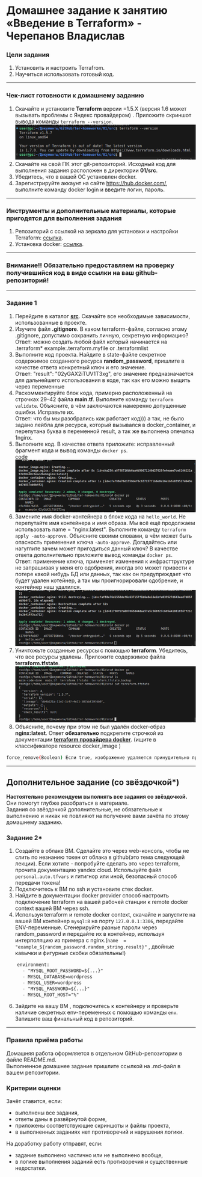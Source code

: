 # Домашнее задание к занятию «Введение в Terraform» - Черепанов Владислав

### Цели задания

1. Установить и настроить Terrafrom.
2. Научиться использовать готовый код.

------

### Чек-лист готовности к домашнему заданию

1. Скачайте и установите **Terraform** версии =1.5.Х (версия 1.6 может вызывать проблемы с Яндекс провайдером) . Приложите скриншот вывода команды ```terraform --version```.  
![Скриншот-1](https://github.com/plusvaldis/ter-homeworks/blob/main/01/images/1.png)
2. Скачайте на свой ПК этот git-репозиторий. Исходный код для выполнения задания расположен в директории **01/src**.
3. Убедитесь, что в вашей ОС установлен docker.
4. Зарегистрируйте аккаунт на сайте https://hub.docker.com/, выполните команду docker login и введите логин, пароль.

------

### Инструменты и дополнительные материалы, которые пригодятся для выполнения задания

1. Репозиторий с ссылкой на зеркало для установки и настройки Terraform: [ссылка](https://github.com/netology-code/devops-materials).
2. Установка docker: [ссылка](https://docs.docker.com/engine/install/ubuntu/). 
------
### Внимание!! Обязательно предоставляем на проверку получившийся код в виде ссылки на ваш github-репозиторий!
------

### Задание 1

1. Перейдите в каталог [**src**](https://github.com/netology-code/ter-homeworks/blob/main/01/src). Скачайте все необходимые зависимости, использованные в проекте. 
2. Изучите файл **.gitignore**. В каком terraform-файле, согласно этому .gitignore, допустимо сохранить личную, секретную информацию?  
Ответ: можно создать любой файл который начинается на .terraform* example:.terraform.myfile or .terraformlist
3. Выполните код проекта. Найдите  в state-файле секретное содержимое созданного ресурса **random_password**, пришлите в качестве ответа конкретный ключ и его значение.  
Ответ: "result": "02yGAX2iTUV1T3xg", его значение предназначается для дальнейшего использования в коде, так как его можно выщить через переменные  
4. Раскомментируйте блок кода, примерно расположенный на строчках 29–42 файла **main.tf**.
Выполните команду ```terraform validate```. Объясните, в чём заключаются намеренно допущенные ошибки. Исправьте их.  
Ответ: что бы мы разобрались как работает код))) а так, не было задано лейбла для ресурса, который вызывался в docker_container, и перепутана буква в переменной result, а так же выполнена опечатка 1nginx.  
5. Выполните код. В качестве ответа приложите: исправленный фрагмент кода и вывод команды ```docker ps```.  
[code](https://github.com/plusvaldis/ter-homeworks/blob/main/01/src/main-code-done)
![Скриншот-2](https://github.com/plusvaldis/ter-homeworks/blob/main/01/images/2.png)
6. Замените имя docker-контейнера в блоке кода на ```hello_world```. Не перепутайте имя контейнера и имя образа. Мы всё ещё продолжаем использовать name = "nginx:latest". Выполните команду ```terraform apply -auto-approve```.
Объясните своими словами, в чём может быть опасность применения ключа  ```-auto-approve```. Догадайтесь или нагуглите зачем может пригодиться данный ключ? В качестве ответа дополнительно приложите вывод команды ```docker ps```.  
Ответ: применение ключа, применяет изменения к инфрасттруктуре не запрашивая у меня его одобрения, иногда это может привести к потере какой нибудь БД или данных, так как он предупреждает что будет удален котейнер, а так мы проигнорировали одобрение, и контейнер наш удалился.  
![Скриншот-3](https://github.com/plusvaldis/ter-homeworks/blob/main/01/images/3.png)
8. Уничтожьте созданные ресурсы с помощью **terraform**. Убедитесь, что все ресурсы удалены. Приложите содержимое файла **terraform.tfstate**.  
![Скриншот-4](https://github.com/plusvaldis/ter-homeworks/blob/main/01/images/4.png)
9. Объясните, почему при этом не был удалён docker-образ **nginx:latest**. Ответ **обязательно** подкрепите строчкой из документации [**terraform провайдера docker**](https://docs.comcloud.xyz/providers/kreuzwerker/docker/latest/docs).  (ищите в классификаторе resource docker_image )  
```bash
force_remove(Boolean) Если true, изображение удаляется принудительно при уничтожении ресурса.
```



------

## Дополнительное задание (со звёздочкой*)

**Настоятельно рекомендуем выполнять все задания со звёздочкой.** Они помогут глубже разобраться в материале.   
Задания со звёздочкой дополнительные, не обязательные к выполнению и никак не повлияют на получение вами зачёта по этому домашнему заданию. 

### Задание 2*

1. Создайте в облаке ВМ. Сделайте это через web-консоль, чтобы не слить по незнанию токен от облака в github(это тема следующей лекции). Если хотите - попробуйте сделать это через terraform, прочита документацию yandex cloud. Используйте файл ```personal.auto.tfvars``` и гитигнор или иной, безопасный способ передачи токена!
2. Подключитесь к ВМ по ssh и установите стек docker.
3. Найдите в документации docker provider способ настроить подключение terraform на вашей рабочей станции к remote docker context вашей ВМ через ssh.
4. Используя terraform и  remote docker context, скачайте и запустите на вашей ВМ контейнер ```mysql:8``` на порту ```127.0.0.1:3306```, передайте ENV-переменные. Сгенерируйте разные пароли через random_password и передайте их в контейнер, используя интерполяцию из примера с nginx.(```name  = "example_${random_password.random_string.result}"```  , двойные кавычки и фигурные скобки обязательны!) 
```
    environment:
      - "MYSQL_ROOT_PASSWORD=${...}"
      - MYSQL_DATABASE=wordpress
      - MYSQL_USER=wordpress
      - "MYSQL_PASSWORD=${...}"
      - MYSQL_ROOT_HOST="%"
```

6. Зайдите на вашу ВМ , подключитесь к контейнеру и проверьте наличие секретных env-переменных с помощью команды ```env```. Запишите ваш финальный код в репозиторий.

------

### Правила приёма работы

Домашняя работа оформляется в отдельном GitHub-репозитории в файле README.md.   
Выполненное домашнее задание пришлите ссылкой на .md-файл в вашем репозитории.

### Критерии оценки

Зачёт ставится, если:

* выполнены все задания,
* ответы даны в развёрнутой форме,
* приложены соответствующие скриншоты и файлы проекта,
* в выполненных заданиях нет противоречий и нарушения логики.

На доработку работу отправят, если:

* задание выполнено частично или не выполнено вообще,
* в логике выполнения заданий есть противоречия и существенные недостатки. 

